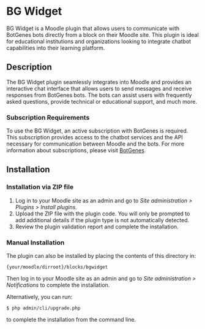 # BG Widget

BG Widget is a Moodle plugin that allows users to communicate with BotGenes bots directly from a block on their Moodle site. This plugin is ideal for educational institutions and organizations looking to integrate chatbot capabilities into their learning platform.

## Description

The BG Widget plugin seamlessly integrates into Moodle and provides an interactive chat interface that allows users to send messages and receive responses from BotGenes bots. The bots can assist users with frequently asked questions, provide technical or educational support, and much more.

### Subscription Requirements

To use the BG Widget, an active subscription with BotGenes is required. This subscription provides access to the chatbot services and the API necessary for communication between Moodle and the bots. For more information about subscriptions, please visit [BotGenes](https://www.botgenes.com).

## Installation

### Installation via ZIP file

1. Log in to your Moodle site as an admin and go to _Site administration > Plugins > Install plugins_.
2. Upload the ZIP file with the plugin code. You will only be prompted to add additional details if the plugin type is not automatically detected.
3. Review the plugin validation report and complete the installation.

### Manual Installation

The plugin can also be installed by placing the contents of this directory in:

    {your/moodle/dirroot}/blocks/bgwidget

Then log in to your Moodle site as an admin and go to _Site administration > Notifications_ to complete the installation.

Alternatively, you can run:

    $ php admin/cli/upgrade.php

to complete the installation from the command line.
